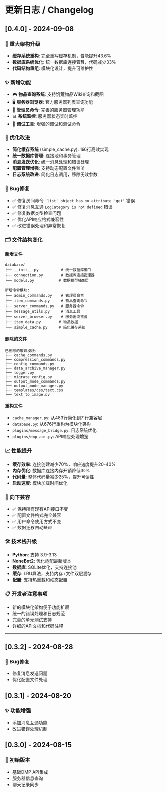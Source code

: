 # 更新日志 / Changelog

## [0.4.0] - 2024-09-08

### 🎯 重大架构升级
- **缓存系统重构**: 完全重写缓存机制，性能提升43.6%
- **数据库系统优化**: 统一数据库连接管理，代码减少33%
- **代码结构重组**: 模块化设计，提升可维护性

### ✨ 新增功能
- 🎮 **物品查询系统**: 支持饥荒物品Wiki查询和截图
- 🖥️ **服务器浏览器**: 官方服务器列表查询功能  
- 👑 **管理员命令**: 完善的服务器管理功能
- 📊 **系统监控**: 服务器状态实时监控
- 🔧 **调试工具**: 增强的调试和测试命令

### 🔧 优化改进
- **简化缓存系统** (simple_cache.py): 196行高效实现
- **统一数据库管理**: 连接池和事务管理
- **消息发送优化**: 统一消息处理和错误处理
- **配置管理增强**: 支持动态配置文件监听
- **日志系统改进**: 简化日志调用，移除无效参数

### 🐛 Bug修复
- ✅ 修复房间命令 `'list' object has no attribute 'get'` 错误
- ✅ 修复消息互通 `LogCategory is not defined` 错误
- ✅ 修复数据类型检查问题
- ✅ 优化API响应格式兼容性
- ✅ 改进错误处理和异常恢复

### 🗂️ 文件结构变化

#### 新增文件
```
database/
├── __init__.py          # 统一数据库接口
├── connection.py        # 数据库连接管理器
└── models.py           # 数据模型抽象层

新增命令模块:
├── admin_commands.py    # 管理员命令
├── item_commands.py     # 物品查询命令
├── server_commands.py   # 服务器命令
├── message_utils.py     # 消息工具
├── server_browser.py    # 服务器浏览器
├── item_data.py        # 物品数据
└── simple_cache.py     # 简化缓存系统
```

#### 删除的文件
```
已删除的废弃模块:
├── cache_commands.py
├── compression_commands.py  
├── config_commands.py
├── data_archive_manager.py
├── logger.py
├── migrate_config.py
├── output_mode_commands.py
├── output_mode_manager.py
├── templates/css/text.css
└── text_to_image.py
```

#### 重构文件
- `cache_manager.py`: 从483行简化到71行兼容层
- `database.py`: 从676行重构为模块化架构
- `plugins/message_bridge.py`: 日志系统优化
- `plugins/dmp_api.py`: API响应处理增强

### 📈 性能提升
- **缓存效率**: 连接创建减少70%，响应速度提升20-40%
- **内存优化**: 数据库连接内存开销降低30%
- **代码量**: 整体代码量减少25%，提升可读性
- **启动速度**: 模块加载时间优化

### 🔄 向下兼容
- ✅ 保持所有现有API接口不变
- ✅ 配置文件格式完全兼容
- ✅ 用户命令使用方式不变
- ✅ 数据迁移自动处理

### 🛠️ 技术栈升级
- **Python**: 支持 3.9-3.13
- **NoneBot2**: 优化适配最新版本
- **数据库**: SQLite优化，支持连接池
- **缓存**: LRU算法，支持内存+文件双层缓存
- **配置**: 支持热重载和动态配置

### 📋 开发者注意事项
- 新的模块化架构便于功能扩展
- 统一的错误处理和日志规范
- 完善的单元测试支持
- 详细的API文档和代码注释

---

## [0.3.2] - 2024-08-28
### 🐛 Bug修复
- 修复消息发送问题
- 优化配置文件处理

## [0.3.1] - 2024-08-20  
### ✨ 功能增强
- 添加消息互通功能
- 改进错误处理机制

## [0.3.0] - 2024-08-15
### 🎉 初始版本
- 基础DMP API集成
- 服务器信息查询
- 聊天记录同步